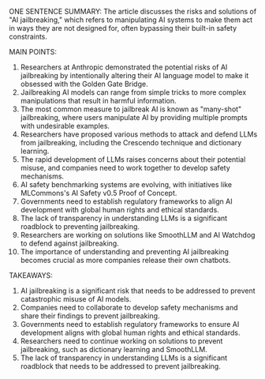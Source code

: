 ONE SENTENCE SUMMARY:
The article discusses the risks and solutions of "AI jailbreaking," which refers to manipulating AI systems to make them act in ways they are not designed for, often bypassing their built-in safety constraints.

MAIN POINTS:

1. Researchers at Anthropic demonstrated the potential risks of AI jailbreaking by intentionally altering their AI language model to make it obsessed with the Golden Gate Bridge.
2. Jailbreaking AI models can range from simple tricks to more complex manipulations that result in harmful information.
3. The most common measure to jailbreak AI is known as "many-shot" jailbreaking, where users manipulate AI by providing multiple prompts with undesirable examples.
4. Researchers have proposed various methods to attack and defend LLMs from jailbreaking, including the Crescendo technique and dictionary learning.
5. The rapid development of LLMs raises concerns about their potential misuse, and companies need to work together to develop safety mechanisms.
6. AI safety benchmarking systems are evolving, with initiatives like MLCommons's AI Safety v0.5 Proof of Concept.
7. Governments need to establish regulatory frameworks to align AI development with global human rights and ethical standards.
8. The lack of transparency in understanding LLMs is a significant roadblock to preventing jailbreaking.
9. Researchers are working on solutions like SmoothLLM and AI Watchdog to defend against jailbreaking.
10. The importance of understanding and preventing AI jailbreaking becomes crucial as more companies release their own chatbots.

TAKEAWAYS:

1. AI jailbreaking is a significant risk that needs to be addressed to prevent catastrophic misuse of AI models.
2. Companies need to collaborate to develop safety mechanisms and share their findings to prevent jailbreaking.
3. Governments need to establish regulatory frameworks to ensure AI development aligns with global human rights and ethical standards.
4. Researchers need to continue working on solutions to prevent jailbreaking, such as dictionary learning and SmoothLLM.
5. The lack of transparency in understanding LLMs is a significant roadblock that needs to be addressed to prevent jailbreaking.
